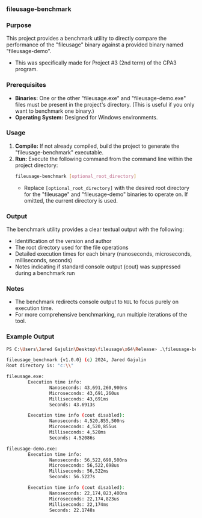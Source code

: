 ### fileusage-benchmark

### Purpose
This project provides a benchmark utility to directly compare the performance of the "fileusage" binary against a provided binary named "fileusage-demo". 
* This was specifically made for Project #3 (2nd term) of the CPA3 program.

### Prerequisites
* **Binaries:** One or the other "fileusage.exe" and "fileusage-demo.exe" files must be present in the project's directory. (This is useful if you only want to benchmark one binary.)
* **Operating System:** Designed for Windows environments.

### Usage
1. **Compile:**  If not already compiled, build the project to generate the "fileusage-benchmark" executable.
2. **Run:** Execute the following command from the command line within the project directory:
    ```bash
    fileusage-benchmark [optional_root_directory]
    ```
   * Replace `[optional_root_directory]` with the desired root directory for the "fileusage" and "fileusage-demo" binaries to operate on. If omitted, the current directory is used.

### Output
The benchmark utility provides a clear textual output with the following:
* Identification of the version and author
* The root directory used for the file operations
* Detailed execution times for each binary (nanoseconds, microseconds, milliseconds, seconds)
* Notes indicating if standard console output (cout) was suppressed during a benchmark run

### Notes
* The benchmark redirects console output to `NUL` to focus purely on execution time.
* For more comprehensive benchmarking, run multiple iterations of the tool.

### Example Output
```bash
PS C:\Users\Jared Gajulin\Desktop\fileusage\x64\Release> .\fileusage-benchmark.exe c:\

fileusage_benchmark {v1.0.0} (c) 2024, Jared Gajulin
Root directory is: "c:\\"

fileusage.exe:
        Execution time info:
                Nanoseconds: 43,691,260,900ns
                Microseconds: 43,691,260us
                Milliseconds: 43,691ms
                Seconds: 43.6913s

        Execution time info (cout disabled):
                Nanoseconds: 4,520,855,500ns
                Microseconds: 4,520,855us
                Milliseconds: 4,520ms
                Seconds: 4.52086s

fileusage-demo.exe:
        Execution time info:
                Nanoseconds: 56,522,698,500ns
                Microseconds: 56,522,698us
                Milliseconds: 56,522ms
                Seconds: 56.5227s

        Execution time info (cout disabled):
                Nanoseconds: 22,174,823,400ns
                Microseconds: 22,174,823us
                Milliseconds: 22,174ms
                Seconds: 22.1748s
```